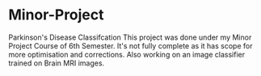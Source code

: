# Minor-Project
Parkinson's Disease Classifcation
This project was done under my Minor Project Course of 6th Semester.
It's not fully complete as it has scope for more optimisation and corrections.
Also working on an image classifier trained on Brain MRI images.
